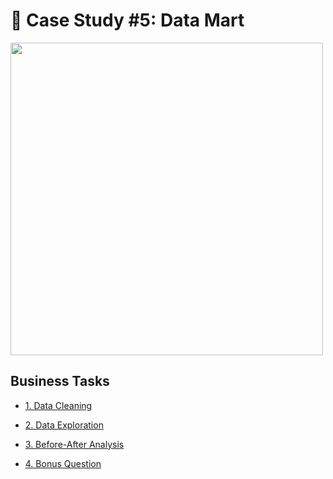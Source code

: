 # 🏦 Case Study #5: Data Mart
<img src="https://8weeksqlchallenge.com/images/case-study-designs/5.png" width="500" height="500">

## Business Tasks

* [1. Data Cleaning](https://github.com/toludoyin/8-week-sql-challenge/blob/main/Case-Study-%235-Data-Mart/1-Data-Cleansing-Steps.sql)

* [2. Data Exploration](https://github.com/toludoyin/8-week-sql-challenge/blob/main/Case-Study-%235-Data-Mart/2-Data-Exploration.sql)

* [3. Before-After Analysis](https://github.com/toludoyin/8-week-sql-challenge/blob/main/Case-Study-%235-Data-Mart/3-Before-After-Analysis.sql)

* [4. Bonus Question](https://github.com/toludoyin/8-week-sql-challenge/blob/main/Case-Study-%235-Data-Mart/4-Bonus-Question.sql)